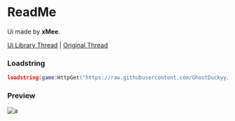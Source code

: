 # ReadMe
Ui made by **xMee**.

[Ui Library Thread](https://v3rmillion.net/showthread.php?tid=1188053) | [Original Thread](https://v3rmillion.net/showthread.php?tid=1085743)
### Loadstring
```lua
loadstring(game:HttpGet("https://raw.githubusercontent.com/GhostDuckyy/Ui-Librarys/main/Hattori/V4/source.lua"))()
```

### Preview
![a](https://external-content.duckduckgo.com/iu/?u=https%3A%2F%2Fimgur.com%2F2oQ5vmT.png)
